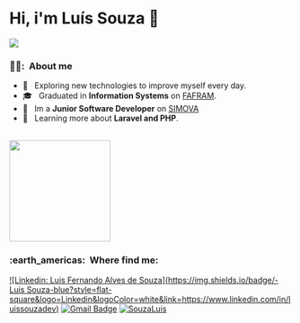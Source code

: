 # Hi, i'm Luís Souza 🖖
 
![](https://komarev.com/ghpvc/?username=SouzaLuis&color=006bed)

<h3> 👨‍💻: &nbsp;About me </h3>

- 🤔 &nbsp; Exploring new technologies to improve myself every day.
- 🎓 &nbsp; Graduated in  **Information Systems** on <a href="[link da sua faculdade](https://www.fafram.com.br/)">FAFRAM</a>.
- 💼 &nbsp; Im a **Junior Software Developer** on <a href="[LINK DA EMPRESA](https://www.simova.com.br/home-simova-english)">SIMOVA</a>
- 🌱 &nbsp; Learning more about **Laravel and PHP**.

<br/>

<a href="https://github.com/SouzaLuis">
  <img height="180em" src="https://github-readme-stats.vercel.app/api?username=SouzaLuis&theme=dracula&show_icons=true" />
</a>

<br/>

<h3> :earth_americas: &nbsp;Where find me: </h3> 

[![Linkedin: Luis Fernando Alves de Souza](https://img.shields.io/badge/-Luis Souza-blue?style=flat-square&logo=Linkedin&logoColor=white&link=https://www.linkedin.com/in/luissouzadev)]([LINK-DO-SEU-LINKEDIN](https://www.linkedin.com/in/luissouzadev))
[![Gmail Badge](https://img.shields.io/badge/-luisfernandoalvesdesouza0123@gmail.com-006bed?style=flat-square&logo=Gmail&logoColor=white&link=mailto:luisfernandoalvesdesouza0123@gmail.com)](mailto:luisfernandoalvesdesouza0123@gmail.com)
[![SouzaLuis]( https://img.shields.io/github/followers/SouzaLuis?label=follow&style=social)]([LINK-DO-SEU-GITHUB](https://github.com/SouzaLuis))
 
